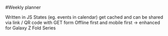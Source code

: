 #Weekly planner

Written in JS
States (eg. events in calendar) get cached  and can be shared via link / QR code with GET form
Offline first and mobile first -> enhanced for Galaxy Z Fold Series